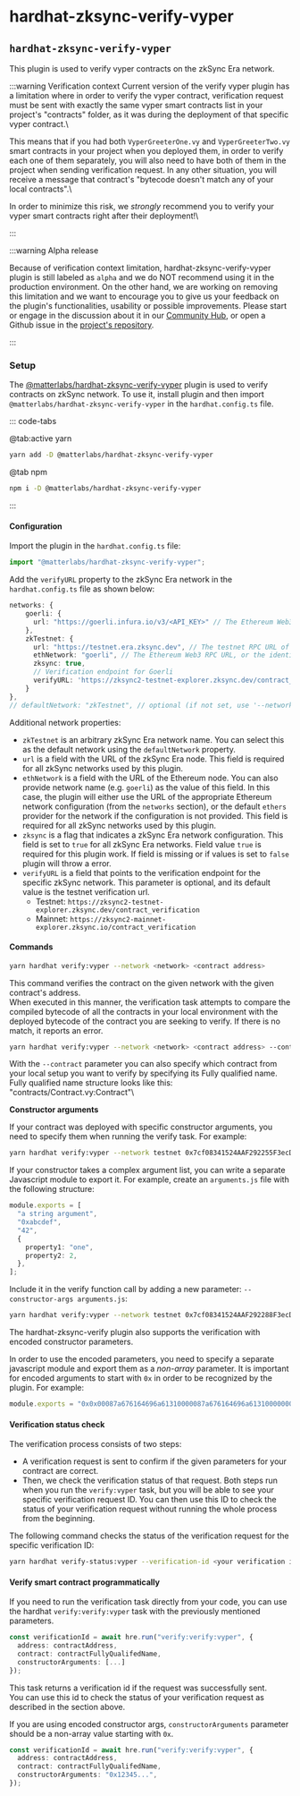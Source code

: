 # hardhat-zksync-verify-vyper

## `hardhat-zksync-verify-vyper`

This plugin is used to verify vyper contracts on the zkSync Era network.

:::warning Verification context Current version of the verify vyper plugin has a limitation where in order to verify the vyper contract, verification request must be sent with exactly the same vyper smart contracts list in your project's "contracts" folder, as it was during the deployment of that specific vyper contract.\


This means that if you had both `VyperGreeterOne.vy` and `VyperGreeterTwo.vy` smart contracts in your project when you deployed them, in order to verify each one of them separately, you will also need to have both of them in the project when sending verification request. In any other situation, you will receive a message that contract's "bytecode doesn't match any of your local contracts".\


In order to minimize this risk, we _strongly_ recommend you to verify your vyper smart contracts right after their deployment!\


:::

:::warning Alpha release

Because of verification context limitation, hardhat-zksync-verify-vyper plugin is still labeled as `alpha` and we do NOT recommend using it in the production environment. On the other hand, we are working on removing this limitation and we want to encourage you to give us your feedback on the plugin's functionalities, usability or possible improvements. Please start or engage in the discussion about it in our [Community Hub](https://github.com/zkSync-Community-Hub/zkync-developers/discussions), or open a Github issue in the [project's repository](https://github.com/matter-labs/hardhat-zksync/issues).

:::

### Setup

The [@matterlabs/hardhat-zksync-verify-vyper](https://www.npmjs.com/package/@matterlabs/hardhat-zksync-verify-vyper) plugin is used to verify contracts on zkSync network. To use it, install plugin and then import `@matterlabs/hardhat-zksync-verify-vyper` in the `hardhat.config.ts` file.

::: code-tabs

@tab:active yarn

```bash
yarn add -D @matterlabs/hardhat-zksync-verify-vyper
```

@tab npm

```bash
npm i -D @matterlabs/hardhat-zksync-verify-vyper
```

:::

#### Configuration

Import the plugin in the `hardhat.config.ts` file:

```javascript
import "@matterlabs/hardhat-zksync-verify-vyper";
```

Add the `verifyURL` property to the zkSync Era network in the `hardhat.config.ts` file as shown below:

```typescript
networks: {
    goerli: {
      url: "https://goerli.infura.io/v3/<API_KEY>" // The Ethereum Web3 RPC URL (optional).
    },
    zkTestnet: {
      url: "https://testnet.era.zksync.dev", // The testnet RPC URL of zkSync Era network.
      ethNetwork: "goerli", // The Ethereum Web3 RPC URL, or the identifier of the network (e.g. `mainnet` or `goerli`)
      zksync: true,
      // Verification endpoint for Goerli
      verifyURL: 'https://zksync2-testnet-explorer.zksync.dev/contract_verification'
    }
},
// defaultNetwork: "zkTestnet", // optional (if not set, use '--network zkTestnet')
```

Additional network properties:

* `zkTestnet` is an arbitrary zkSync Era network name. You can select this as the default network using the `defaultNetwork` property.
* `url` is a field with the URL of the zkSync Era node. This field is required for all zkSync networks used by this plugin.
* `ethNetwork` is a field with the URL of the Ethereum node. You can also provide network name (e.g. `goerli`) as the value of this field. In this case, the plugin will either use the URL of the appropriate Ethereum network configuration (from the `networks` section), or the default `ethers` provider for the network if the configuration is not provided. This field is required for all zkSync networks used by this plugin.
* `zksync` is a flag that indicates a zkSync Era network configuration. This field is set to `true` for all zkSync Era networks. Field value `true` is required for this plugin work. If field is missing or if values is set to `false` plugin will throw a error.
* `verifyURL` is a field that points to the verification endpoint for the specific zkSync network. This parameter is optional, and its default value is the testnet verification url.
  * Testnet: `https://zksync2-testnet-explorer.zksync.dev/contract_verification`
  * Mainnet: `https://zksync2-mainnet-explorer.zksync.io/contract_verification`

#### Commands

```sh
yarn hardhat verify:vyper --network <network> <contract address>
```

This command verifies the contract on the given network with the given contract's address.\
When executed in this manner, the verification task attempts to compare the compiled bytecode of all the contracts in your local environment with the deployed bytecode of the contract you are seeking to verify. If there is no match, it reports an error.

```sh
yarn hardhat verify:vyper --network <network> <contract address> --contract <fully qualified name>
```

With the `--contract` parameter you can also specify which contract from your local setup you want to verify by specifying its Fully qualified name. Fully qualified name structure looks like this: "contracts/Contract.vy:Contract"\


**Constructor arguments**

If your contract was deployed with specific constructor arguments, you need to specify them when running the verify task. For example:

```sh
yarn hardhat verify:vyper --network testnet 0x7cf08341524AAF292255F3ecD435f8EE1a910AbF "Hi there!"
```

If your constructor takes a complex argument list, you can write a separate Javascript module to export it. For example, create an `arguments.js` file with the following structure:

```typescript
module.exports = [
  "a string argument",
  "0xabcdef",
  "42",
  {
    property1: "one",
    property2: 2,
  },
];
```

Include it in the verify function call by adding a new parameter: `--constructor-args arguments.js`:

```sh
yarn hardhat verify:vyper --network testnet 0x7cf08341524AAF292288F3ecD435f8EE1a910AbF --constructor-args arguments.js
```

The hardhat-zksync-verify plugin also supports the verification with encoded constructor parameters.

In order to use the encoded parameters, you need to specify a separate javascript module and export them as a _non-array_ parameter. It is important for encoded arguments to start with `0x` in order to be recognized by the plugin. For example:

```typescript
module.exports = "0x0x00087a676164696a61310000087a676164696a61310000000000000000000000008537b364a83f5c9a7ead381d3baf9cbb83769bf5";
```

#### Verification status check

The verification process consists of two steps:

* A verification request is sent to confirm if the given parameters for your contract are correct.
* Then, we check the verification status of that request. Both steps run when you run the `verify:vyper` task, but you will be able to see your specific verification request ID. You can then use this ID to check the status of your verification request without running the whole process from the beginning.

The following command checks the status of the verification request for the specific verification ID:

```sh
yarn hardhat verify-status:vyper --verification-id <your verification id>
```

#### Verify smart contract programmatically

If you need to run the verification task directly from your code, you can use the hardhat `verify:verify:vyper` task with the previously mentioned parameters.

```typescript
const verificationId = await hre.run("verify:verify:vyper", {
  address: contractAddress,
  contract: contractFullyQualifedName,
  constructorArguments: [...]
});
```

This task returns a verification id if the request was successfully sent.\
You can use this id to check the status of your verification request as described in the section above.

If you are using encoded constructor args, `constructorArguments` parameter should be a non-array value starting with `0x`.

```typescript
const verificationId = await hre.run("verify:verify:vyper", {
  address: contractAddress,
  contract: contractFullyQualifedName,
  constructorArguments: "0x12345...",
});
```

